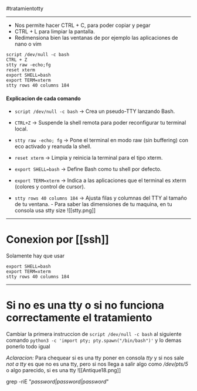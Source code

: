 #tratamientotty

-----------

- Nos permite hacer CTRL + C, para poder copiar y pegar
- CTRL + L para limpiar la pantalla. 
- Redimensiona bien las ventanas de por ejemplo las aplicaciones de nano o vim

```shell
script /dev/null -c bash
CTRL + Z
stty raw -echo;fg
reset xterm
export SHELL=bash
export TERM=xterm
stty rows 40 columns 184
```
#### Explicacion de cada comando
- `script /dev/null -c bash` → Crea un pseudo-TTY lanzando Bash.
    
- `CTRL+Z` → Suspende la shell remota para poder reconfigurar tu terminal local.
    
- `stty raw -echo; fg` → Pone el terminal en modo raw (sin buffering) con eco activado y reanuda la shell.
    
- `reset xterm` → Limpia y reinicia la terminal para el tipo xterm.
    
- `export SHELL=bash` → Define Bash como tu shell por defecto.
    
- `export TERM=xterm` → Indica a las aplicaciones que el terminal es xterm (colores y control de cursor).
    
- `stty rows 40 columns 184` → Ajusta filas y columnas del TTY al tamaño de tu ventana.
		-  Para saber las dimensiones de tu maquina, en tu consola usa stty size
		![[stty.png]]

-------
# Conexion por [[ssh]]

Solamente hay que usar

```
export SHELL=bash
export TERM=xterm
stty rows 40 columns 184
```

-------
# Si no es una tty o si no funciona correctamente el tratamiento

Cambiar la primera instruccion de `script /dev/null -c bash` al siguiente comando `python3 -c 'import pty; pty.spawn("/bin/bash")'` y lo demas ponerlo todo igual

*Aclaracion:*
	Para chequear si es una tty poner en consola *tty* y si nos sale *not a tty*  es que no es una tty, pero si nos llega a salir algo como */dev/pts/5* o algo parecido, si es una tty
	 ![[Antique18.png]]

grep -riE "*password|password|password*"